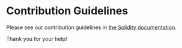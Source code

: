 # Contribution Guidelines

Please see our contribution guidelines in [the Solidity documentation](http://solidity.readthedocs.io/en/latest/contributing.html).

Thank you for your help!
